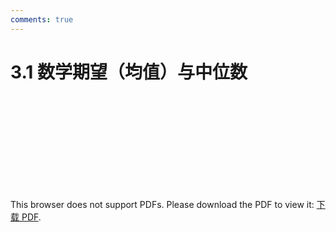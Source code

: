 ```yaml
---
comments: true
---
```

# 3.1 数学期望（均值）与中位数

<object data="https://eanyang7.github.io/Probability-and-Statistics/assets/3/3.1.pdf" type="application/pdf" width="700px" height="700px">
    <embed src="https://eanyang7.github.io/Probability-and-Statistics/assets/3/3.1.pdf">
        <p>This browser does not support PDFs. Please download the PDF to view it: <a href="https://eanyang7.github.io/Probability-and-Statistics/assets/3/3.1.pdf">下载 PDF</a>.</p>
    </embed>
</object>
